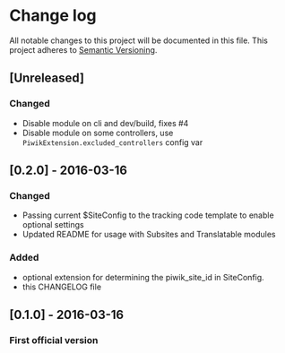 # Change log
All notable changes to this project will be documented in this file.
This project adheres to [Semantic Versioning](http://semver.org/).

## [Unreleased]
### Changed
 - Disable module on cli and dev/build, fixes #4
 - Disable module on some controllers, use `PiwikExtension.excluded_controllers` config var

## [0.2.0] - 2016-03-16
### Changed
 - Passing current $SiteConfig to the tracking code template to enable optional settings
 - Updated README for usage with Subsites and Translatable modules
### Added
 - optional extension for determining the piwik_site_id in SiteConfig.
 - this CHANGELOG file

## [0.1.0] - 2016-03-16
### First official version
